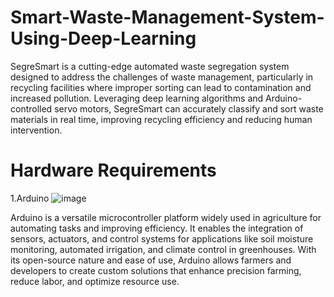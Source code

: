 # Smart-Waste-Management-System-Using-Deep-Learning
SegreSmart is a cutting-edge automated waste segregation system designed to address the challenges of waste management, particularly in recycling facilities where improper sorting can lead to contamination and increased pollution. Leveraging deep learning algorithms and Arduino-controlled servo motors, SegreSmart can accurately classify and sort waste materials in real time, improving recycling efficiency and reducing human intervention.
# Hardware Requirements
1.Arduino
![image](https://github.com/user-attachments/assets/3b3e988f-b3b2-458e-82a3-997b4c45eb39)

Arduino is a versatile microcontroller platform widely used in agriculture for automating tasks and improving efficiency. It enables the integration of sensors, actuators, and control systems for applications like soil moisture monitoring, automated irrigation, and climate control in greenhouses. With its open-source nature and ease of use, Arduino allows farmers and developers to create custom solutions that enhance precision farming, reduce labor, and optimize resource use.
